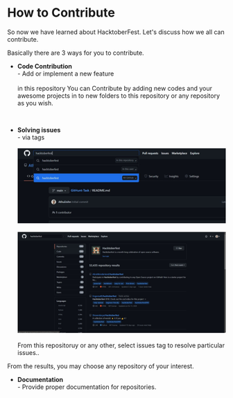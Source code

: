 # How to Contribute

So now we have learned about HacktoberFest. Let's discuss how we all can contribute.

Basically there are 3 ways for you to contribute. 

* **Code Contribution** <br>- Add or implement a new feature <br><br> in this repository You can Contribute by adding new codes and your awesome projects in to new folders to this repository or any repository as you wish.

<br>

* **Solving issues** <br>- via tags<br><br>
![Search Tags](./img6.jpg)<br><br>
![Hacktoberfest Tags](./img5.jpg)<br><br>
From this repositoruy or any other, select issues tag to resolve particular issues.. 

From the results, you may choose any repository of your interest.

* **Documentation** <br>- Provide proper documentation for repositories.
<br>

